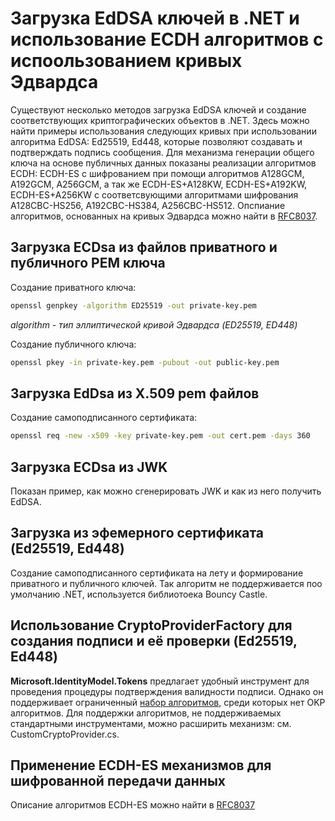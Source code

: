 # Загрузка EdDSA ключей в .NET и использование ECDH алгоритмов с испоользованием кривых Эдвардса

Существуют несколько методов загрузка EdDSA ключей и создание соответствующих криптографических объектов в .NET. 
Здесь можно найти примеры использования следующих кривых при использовании алгоритма EdDSA: Ed25519, Ed448, 
которые позволяют создавать и подтверждать подпись сообщения. Для механизма генерации общего ключа на основе публичных данных
показаны реализации алгоритмов ECDH: ECDH-ES с шифрованием при помощи алгоритмов A128GCM, A192GCM, A256GCM, 
а так же ECDH-ES+A128KW, ECDH-ES+A192KW, ECDH-ES+A256KW с соответсвующими алгоритмами шифрования A128CBC-HS256, A192CBC-HS384, 
A256CBC-HS512. Опспиание алгоритмов, основанных на кривых Эдвардса можно найти в [RFC8037](https://datatracker.ietf.org/doc/html/rfc8037).


## Загрузка ECDsa из файлов приватного и публичного PEM ключа

Создание приватного ключа:

```bash
openssl genpkey -algorithm ED25519 -out private-key.pem
```

*algorithm - тип эллиптической кривой Эдвардса (ED25519, ED448)*

Создание публичного ключа:

```bash
openssl pkey -in private-key.pem -pubout -out public-key.pem
```

## Загрузка EdDsa из X.509 pem файлов

Создание самоподписанного сертификата:

```bash
openssl req -new -x509 -key private-key.pem -out cert.pem -days 360
```

## Загрузка ECDsa из JWK

Показан пример, как можно сгенерировать JWK и как из него получить EdDSA.

## Загрузка из эфемерного сертификата (Ed25519, Ed448)

Создание самоподписанного сертификата на лету и формирование приватного и публичного ключей. 
Так алгоритм не поддерживается поо умолчанию .NET, используется библиотоека Bouncy Castle.

## Использование CryptoProviderFactory для создания подписи и её проверки (Ed25519, Ed448)

**Microsoft.IdentityModel.Tokens** предлагает удобный инструмент для проведения процедуры подтверждения валидности подписи.
Однако он поддерживает ограниченный [набор алгоритмов](https://github.com/AzureAD/azure-activedirectory-identitymodel-extensions-for-dotnet/wiki/Supported-Algorithms), 
среди которых нет OKP алгоритмов. Для поддержки алгоритмов, 
не поддерживаемых стандартными инструментами, можно расширить механизм: 
см. CustomCryptoProvider.cs.

## Применение ECDH-ES механизмов для шифрованной передачи данных

Описание алгоритмов ECDH-ES можно найти в [RFC8037](https://datatracker.ietf.org/doc/html/rfc8037#section-3.2)
